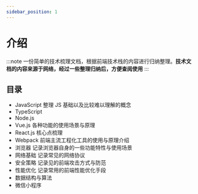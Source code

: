 ```yaml
---
sidebar_position: 1
---
```


# 介绍

:::note
一份简单的技术梳理文档，根据前端技术栈的内容进行归纳整理。**技术文档的内容来源于网络，经过一些整理归纳后，方便查阅使用**
:::

## 目录

- JavaScript 整理 JS 基础以及比较难以理解的概念
- TypeScript
- Node.js
- Vue.js 各种功能的使用场景与原理
- React.js 核心点梳理
- Webpack 前端主流工程化工具的使用与原理介绍
- 浏览器 记录浏览器自身的一些功能特性与使用场景
- 网络基础 记录常见的网络协议
- 安全策略 记录见的前端攻击方式与防范
- 性能优化 记录常用的前端性能优化手段
- 数据结构与算法
- 微信小程序
